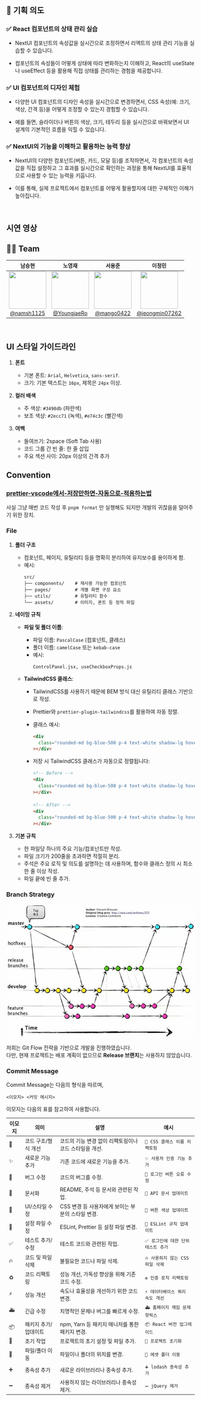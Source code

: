#

<br>

## 🧐 기획 의도

### ✅ React 컴포넌트의 상태 관리 실습

- NextUI 컴포넌트의 속성값을 실시간으로 조정하면서 리액트의 상태 관리 기능을 실습할 수 있습니다.
  
- 컴포넌트의 속성들이 어떻게 상태에 따라 변화하는지 이해하고, React의 useState나 useEffect 등을 활용해 직접 상태를 관리하는 경험을 제공합니다.  


  

### ✅ UI 컴포넌트의 디자인 체험

- 다양한 UI 컴포넌트의 디자인 속성을 실시간으로 변경하면서, CSS 속성(예: 크기, 색상, 간격 등)을 어떻게 조정할 수 있는지 경험할 수 있습니다.
  
- 예를 들면, 슬라이더나 버튼의 색상, 크기, 테두리 등을 실시간으로 바꿔보면서 UI 설계의 기본적인 흐름을 익힐 수 있습니다.   


  

### ✅ NextUI의 기능을 이해하고 활용하는 능력 향상

- NextUI의 다양한 컴포넌트(버튼, 카드, 모달 등)를 조작하면서, 각 컴포넌트의 속성값을 직접 설정하고 그 효과를 실시간으로 확인하는 과정을 통해 NextUI를 효율적으로 사용할 수 있는 능력을 키웁니다.
  
- 이를 통해, 실제 프로젝트에서 컴포넌트를 어떻게 활용할지에 대한 구체적인 이해가 높아집니다.

<br>

## 시연 영상

## :technologist: Team

|                                                               **남승현**                                                               |                                                                **노영재**                                                                 |                                                               **서용준**                                                               |                                                                   **이정민**                                                                    |
| :------------------------------------------------------------------------------------------------------------------------------------: | :---------------------------------------------------------------------------------------------------------------------------------------: | :------------------------------------------------------------------------------------------------------------------------------------: | :---------------------------------------------------------------------------------------------------------------------------------------------: |
| [<img src="https://avatars.githubusercontent.com/u/45845547?v=4" height=100 width=100> <br/> @namsh1125](https://github.com/namsh1125) | [<img src="https://avatars.githubusercontent.com/u/146312456?v=4" height=100 width=100> <br/> @YoungjaeRo](https://github.com/YoungjaeRo) | [<img src="https://avatars.githubusercontent.com/u/83891638?v=4" height=100 width=100> <br/> @mango0422](https://github.com/mango0422) | [<img src="https://avatars.githubusercontent.com/u/152269806?v=4" height=100 width=100> <br/> @jeongmin07262](https://github.com/jeongmin07262) |

<br>

## UI 스타일 가이드라인

1. **폰트**

   - 기본 폰트: `Arial`, `Helvetica`, `sans-serif`.
   - 크기: 기본 텍스트는 `16px`, 제목은 `24px` 이상.

2. **컬러 배색**
   <!-- 테스트로 작성한 것. 추후 수정 필 -->

   - 주 색상: `#3498db` (파란색)
   - 보조 색상: `#2ecc71` (녹색), `#e74c3c` (빨간색)

3. **여백**
   - 들여쓰기: 2space (Soft Tab 사용)
   - 코드 그룹 간 빈 줄: 한 줄 삽입
   - 주요 섹션 사이: 20px 이상의 간격 추가

## Convention

### [prettier-vscode에서-저장만하면-자동으로-적용하는법](how-to-prettier.md)

사실 그냥 매번 코드 작성 후 `pnpm format` 만 실행해도 되지만 개발의 귀찮음을 덜어주기 위한 장치.

### File

1. **폴더 구조**

   - 컴포넌트, 페이지, 유틸리티 등을 명확히 분리하여 유지보수를 용이하게 함.
   - 예시:
     ```plaintext
     src/
     ├── components/    # 재사용 가능한 컴포넌트
     ├── pages/         # 개별 화면 구성 요소
     ├── utils/         # 유틸리티 함수
     └── assets/        # 이미지, 폰트 등 정적 파일
     ```

2. **네이밍 규칙**

   - **파일 및 폴더 이름**:

     - 파일 이름: `PascalCase` (컴포넌트, 클래스)
     - 폴더 이름: `camelCase` 또는 `kebab-case`
     - 예시:
       ```plaintext
       ControlPanel.jsx, useCheckboxProps.js
       ```

   - **TailwindCSS 클래스**:

     - TailwindCSS를 사용하기 때문에 BEM 방식 대신 유틸리티 클래스 기반으로 작성.
     - Prettier와 `prettier-plugin-tailwindcss`를 활용하여 자동 정렬.
     - 클래스 예시:
       ```html
       <div
         class="rounded-md bg-blue-500 p-4 text-white shadow-lg hover:bg-blue-700"
       ></div>
       ```
     - 저장 시 TailwindCSS 클래스가 자동으로 정렬됩니다:

       ```html
       <!-- Before -->
       <div
         class="rounded-md bg-blue-500 p-4 text-white shadow-lg hover:bg-blue-700"
       ></div>

       <!-- After -->
       <div
         class="rounded-md bg-blue-500 p-4 text-white shadow-lg hover:bg-blue-700"
       ></div>
       ```

3. **기본 규칙**
   - 한 파일당 하나의 주요 기능/컴포넌트만 작성.
   - 파일 크기가 200줄을 초과하면 적절히 분리.
   - 주석은 주요 로직 및 의도를 설명하는 데 사용하며, 함수와 클래스 정의 시 최소 한 줄 이상 작성.
   - 파일 끝에 빈 줄 추가.

### Branch Strategy

![Git Flow 전략](./docs/GitFlow.png)

저희는 Git Flow 전략을 기반으로 개발을 진행하였습니다.  
다만, 현재 프로젝트는 배포 계획이 없으므로 **Release 브랜치**는 사용하지 않았습니다.

### Commit Message

Commit Message는 다음의 형식을 따르며,

```
<이모지> <커밋 메시지>
```

이모지는 다음의 표를 참고하여 사용합니다.

| **이모지** | **의미**             | **설명**                                               | **예시**                            |
| ---------- | -------------------- | ------------------------------------------------------ | ----------------------------------- |
| 🎨         | 코드 구조/형식 개선  | 코드의 기능 변경 없이 리팩토링이나 코드 스타일을 개선. | `🎨 CSS 클래스 이름 리팩토링`       |
| ✨         | 새로운 기능 추가     | 기존 코드에 새로운 기능을 추가.                        | `✨ 사용자 인증 기능 추가`          |
| 🐛         | 버그 수정            | 코드의 버그를 수정.                                    | `🐛 로그인 버튼 오류 수정`          |
| 📝         | 문서화               | README, 주석 등 문서와 관련된 작업.                    | `📝 API 문서 업데이트`              |
| 💄         | UI/스타일 수정       | CSS 변경 등 사용자에게 보이는 부분의 스타일 변경.      | `💄 버튼 색상 업데이트`             |
| 🔧         | 설정 파일 수정       | ESLint, Prettier 등 설정 파일 변경.                    | `🔧 ESLint 규칙 업데이트`           |
| ✅         | 테스트 추가/수정     | 테스트 코드와 관련된 작업.                             | `✅ 로그인에 대한 단위 테스트 추가` |
| 🔥         | 코드 및 파일 삭제    | 불필요한 코드나 파일 삭제.                             | `🔥 사용하지 않는 CSS 파일 삭제`    |
| ♻️         | 코드 리팩토링        | 성능 개선, 가독성 향상을 위해 기존 코드 수정.          | `♻️ 인증 로직 리팩토링`             |
| ⚡         | 성능 개선            | 속도나 효율성을 개선하기 위한 코드 변경.               | `⚡ 데이터베이스 쿼리 속도 개선`    |
| 🚑         | 긴급 수정            | 치명적인 문제나 버그를 빠르게 수정.                    | `🚑 홈페이지 깨짐 문제 핫픽스`      |
| 📦         | 패키지 추가/업데이트 | npm, Yarn 등 패키지 매니저를 통한 패키지 변경.         | `📦 React 버전 업그레이드`          |
| 🎉         | 초기 작업            | 프로젝트의 초기 설정 및 파일 추가.                     | `🎉 프로젝트 초기화`                |
| 🚚         | 파일/폴더 이동       | 파일이나 폴더의 위치를 변경.                           | `🚚 에셋 폴더 이동`                 |
| ➕         | 종속성 추가          | 새로운 라이브러리나 종속성 추가.                       | `➕ lodash 종속성 추가`             |
| ➖         | 종속성 제거          | 사용하지 않는 라이브러리나 종속성 제거.                | `➖ jQuery 제거`                    |
